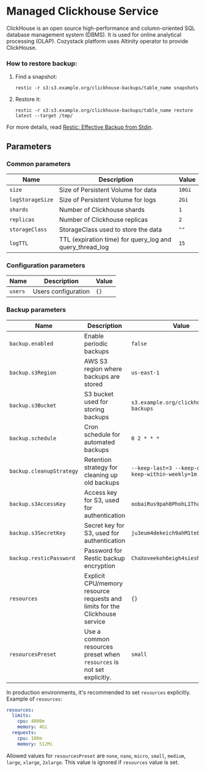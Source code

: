 # Managed Clickhouse Service

ClickHouse is an open source high-performance and column-oriented SQL database management system (DBMS).
It is used for online analytical processing (OLAP).
Cozystack platform uses Altinity operator to provide ClickHouse.

### How to restore backup:

1. Find a snapshot:
    ```
    restic -r s3:s3.example.org/clickhouse-backups/table_name snapshots
    ```

2.  Restore it:
    ```
    restic -r s3:s3.example.org/clickhouse-backups/table_name restore latest --target /tmp/
    ```

For more details, read [Restic: Effective Backup from Stdin](https://blog.aenix.io/restic-effective-backup-from-stdin-4bc1e8f083c1).

## Parameters

### Common parameters

| Name             | Description                                              | Value  |
| ---------------- | -------------------------------------------------------- | ------ |
| `size`           | Size of Persistent Volume for data                       | `10Gi` |
| `logStorageSize` | Size of Persistent Volume for logs                       | `2Gi`  |
| `shards`         | Number of Clickhouse shards                              | `1`    |
| `replicas`       | Number of Clickhouse replicas                            | `2`    |
| `storageClass`   | StorageClass used to store the data                      | `""`   |
| `logTTL`         | TTL (expiration time) for query_log and query_thread_log | `15`   |

### Configuration parameters

| Name    | Description         | Value |
| ------- | ------------------- | ----- |
| `users` | Users configuration | `{}`  |

### Backup parameters

| Name                     | Description                                                                 | Value                                                  |
| ------------------------ | --------------------------------------------------------------------------- | ------------------------------------------------------ |
| `backup.enabled`         | Enable periodic backups                                                     | `false`                                                |
| `backup.s3Region`        | AWS S3 region where backups are stored                                      | `us-east-1`                                            |
| `backup.s3Bucket`        | S3 bucket used for storing backups                                          | `s3.example.org/clickhouse-backups`                    |
| `backup.schedule`        | Cron schedule for automated backups                                         | `0 2 * * *`                                            |
| `backup.cleanupStrategy` | Retention strategy for cleaning up old backups                              | `--keep-last=3 --keep-daily=3 --keep-within-weekly=1m` |
| `backup.s3AccessKey`     | Access key for S3, used for authentication                                  | `oobaiRus9pah8PhohL1ThaeTa4UVa7gu`                     |
| `backup.s3SecretKey`     | Secret key for S3, used for authentication                                  | `ju3eum4dekeich9ahM1te8waeGai0oog`                     |
| `backup.resticPassword`  | Password for Restic backup encryption                                       | `ChaXoveekoh6eigh4siesheeda2quai0`                     |
| `resources`              | Explicit CPU/memory resource requests and limits for the Clickhouse service | `{}`                                                   |
| `resourcesPreset`        | Use a common resources preset when `resources` is not set explicitly.       | `small`                                                |


In production environments, it's recommended to set `resources` explicitly.
Example of `resources`:

```yaml
resources:
  limits:
    cpu: 4000m
    memory: 4Gi
  requests:
    cpu: 100m
    memory: 512Mi
```

Allowed values for `resourcesPreset` are `none`, `nano`, `micro`, `small`, `medium`, `large`, `xlarge`, `2xlarge`.
This value is ignored if `resources` value is set. 
